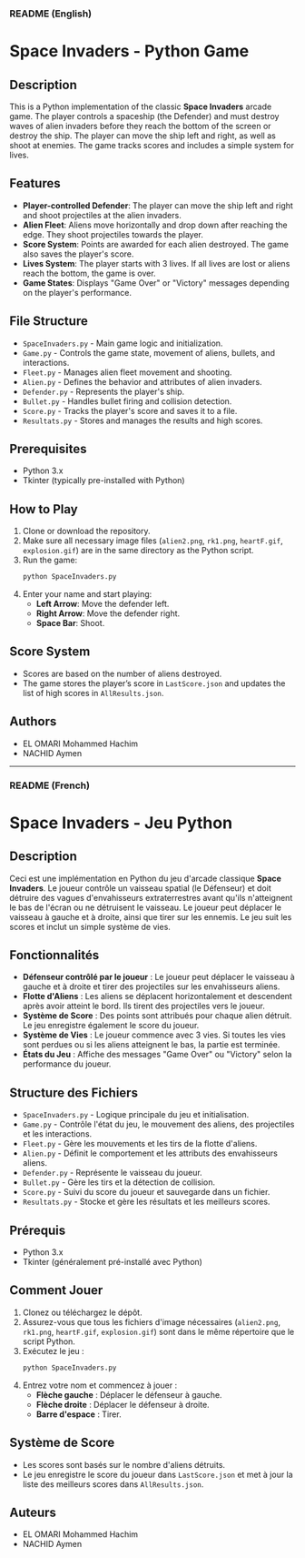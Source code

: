 ### README (English)

# Space Invaders - Python Game

## Description

This is a Python implementation of the classic **Space Invaders** arcade game. The player controls a spaceship (the Defender) and must destroy waves of alien invaders before they reach the bottom of the screen or destroy the ship. The player can move the ship left and right, as well as shoot at enemies. The game tracks scores and includes a simple system for lives.

## Features

- **Player-controlled Defender**: The player can move the ship left and right and shoot projectiles at the alien invaders.
- **Alien Fleet**: Aliens move horizontally and drop down after reaching the edge. They shoot projectiles towards the player.
- **Score System**: Points are awarded for each alien destroyed. The game also saves the player's score.
- **Lives System**: The player starts with 3 lives. If all lives are lost or aliens reach the bottom, the game is over.
- **Game States**: Displays "Game Over" or "Victory" messages depending on the player's performance.

## File Structure

- `SpaceInvaders.py` - Main game logic and initialization.
- `Game.py` - Controls the game state, movement of aliens, bullets, and interactions.
- `Fleet.py` - Manages alien fleet movement and shooting.
- `Alien.py` - Defines the behavior and attributes of alien invaders.
- `Defender.py` - Represents the player's ship.
- `Bullet.py` - Handles bullet firing and collision detection.
- `Score.py` - Tracks the player's score and saves it to a file.
- `Resultats.py` - Stores and manages the results and high scores.

## Prerequisites

- Python 3.x
- Tkinter (typically pre-installed with Python)

## How to Play

1. Clone or download the repository.
2. Make sure all necessary image files (`alien2.png`, `rk1.png`, `heartF.gif`, `explosion.gif`) are in the same directory as the Python script.
3. Run the game:
    ```bash
    python SpaceInvaders.py
    ```
4. Enter your name and start playing:
    - **Left Arrow**: Move the defender left.
    - **Right Arrow**: Move the defender right.
    - **Space Bar**: Shoot.

## Score System

- Scores are based on the number of aliens destroyed.
- The game stores the player’s score in `LastScore.json` and updates the list of high scores in `AllResults.json`.

## Authors

- EL OMARI Mohammed Hachim
- NACHID Aymen

---

### README (French)

# Space Invaders - Jeu Python

## Description

Ceci est une implémentation en Python du jeu d'arcade classique **Space Invaders**. Le joueur contrôle un vaisseau spatial (le Défenseur) et doit détruire des vagues d'envahisseurs extraterrestres avant qu'ils n'atteignent le bas de l'écran ou ne détruisent le vaisseau. Le joueur peut déplacer le vaisseau à gauche et à droite, ainsi que tirer sur les ennemis. Le jeu suit les scores et inclut un simple système de vies.

## Fonctionnalités

- **Défenseur contrôlé par le joueur** : Le joueur peut déplacer le vaisseau à gauche et à droite et tirer des projectiles sur les envahisseurs aliens.
- **Flotte d'Aliens** : Les aliens se déplacent horizontalement et descendent après avoir atteint le bord. Ils tirent des projectiles vers le joueur.
- **Système de Score** : Des points sont attribués pour chaque alien détruit. Le jeu enregistre également le score du joueur.
- **Système de Vies** : Le joueur commence avec 3 vies. Si toutes les vies sont perdues ou si les aliens atteignent le bas, la partie est terminée.
- **États du Jeu** : Affiche des messages "Game Over" ou "Victory" selon la performance du joueur.

## Structure des Fichiers

- `SpaceInvaders.py` - Logique principale du jeu et initialisation.
- `Game.py` - Contrôle l'état du jeu, le mouvement des aliens, des projectiles et les interactions.
- `Fleet.py` - Gère les mouvements et les tirs de la flotte d'aliens.
- `Alien.py` - Définit le comportement et les attributs des envahisseurs aliens.
- `Defender.py` - Représente le vaisseau du joueur.
- `Bullet.py` - Gère les tirs et la détection de collision.
- `Score.py` - Suivi du score du joueur et sauvegarde dans un fichier.
- `Resultats.py` - Stocke et gère les résultats et les meilleurs scores.

## Prérequis

- Python 3.x
- Tkinter (généralement pré-installé avec Python)

## Comment Jouer

1. Clonez ou téléchargez le dépôt.
2. Assurez-vous que tous les fichiers d'image nécessaires (`alien2.png`, `rk1.png`, `heartF.gif`, `explosion.gif`) sont dans le même répertoire que le script Python.
3. Exécutez le jeu :
    ```bash
    python SpaceInvaders.py
    ```
4. Entrez votre nom et commencez à jouer :
    - **Flèche gauche** : Déplacer le défenseur à gauche.
    - **Flèche droite** : Déplacer le défenseur à droite.
    - **Barre d'espace** : Tirer.

## Système de Score

- Les scores sont basés sur le nombre d'aliens détruits.
- Le jeu enregistre le score du joueur dans `LastScore.json` et met à jour la liste des meilleurs scores dans `AllResults.json`.

## Auteurs

- EL OMARI Mohammed Hachim
- NACHID Aymen
